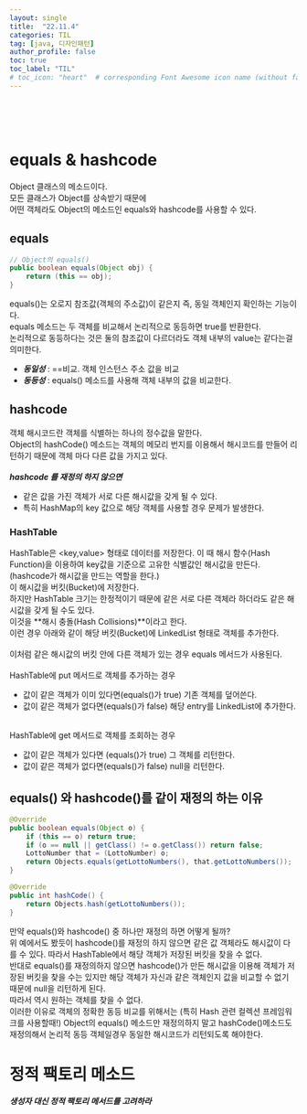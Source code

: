 ```yaml
---
layout: single
title:  "22.11.4"
categories: TIL
tag: [java, 디자인패턴]
author_profile: false
toc: true
toc_label: "TIL"
# toc_icon: "heart"  # corresponding Font Awesome icon name (without fa prefix)
---
```

<br><br><br>


# equals & hashcode
Object 클래스의 메소드이다.
<br>
모든 클래스가 Object를 상속받기 때문에
<br>
어떤 객체라도 Object의 메소드인 equals와 hashcode를 사용할 수 있다.
<br>

## equals
```java
// Object의 equals()
public boolean equals(Object obj) {
    return (this == obj);
}
```
equals()는 오로지 참조값(객체의 주소값)이 같은지 즉, 동일 객체인지 확인하는 기능이다.
<br>
equals 메소드는 두 객체를 비교해서 논리적으로 동등하면 true를 반환한다.
<br>
논리적으로 동등하다는 것은 둘의 참조값이 다르더라도 객체 내부의 value는 같다는걸 의미한다.
<br>
* ***동일성*** : ==비교. 객체 인스턴스 주소 값을 비교
* ***동등성*** : equals() 메소드를 사용해 객체 내부의 값을 비교한다.

## hashcode
객체 해시코드란 객체를 식별하는 하나의 정수값을 말한다. 
<br>
Object의 hashCode() 메소드는 객체의 메모리 번지를 이용해서 해시코드를 만들어 리턴하기 때문에 객체 마다 다른 값을 가지고 있다.
<br><br>
***hashcode 를 재정의 하지 않으면***
* 같은 값을 가진 객체가 서로 다른 해시값을 갖게 될 수 있다.
* 특히 HashMap의 key 값으로 해당 객체를 사용할 경우 문제가 발생한다.

### HashTable
HashTable은 <key,value> 형태로 데이터를 저장한다. 이 때 해시 함수(Hash Function)을 이용하여 key값을 기준으로 고유한 식별값인 해시값을 만든다. (hashcode가 해시값을 만드는 역할을 한다.) 
<br>
이 해시값을 버킷(Bucket)에 저장한다.
<br>
하지만 HashTable 크기는 한정적이기 때문에 같은 서로 다른 객체라 하더라도 같은 해시값을 갖게 될 수도 있다.
<br>
이것을 **해시 충돌(Hash Collisions)**이라고 한다.
<br>
이런 경우 아래와 같이 해당 버킷(Bucket)에 LinkedList 형태로 객체를 추가한다.
<br><br>
이처럼 같은 해시값의 버킷 안에 다른 객체가 있는 경우 equals 메서드가 사용된다.
<br><br>
HashTable에 put 메서드로 객체를 추가하는 경우
<br>
* 값이 같은 객체가 이미 있다면(equals()가 true) 기존 객체를 덮어쓴다.
* 값이 같은 객체가 없다면(equals()가 false) 해당 entry를 LinkedList에 추가한다.
<br><br>

HashTable에 get 메서드로 객체를 조회하는 경우

* 값이 같은 객체가 있다면 (equals()가 true) 그 객체를 리턴한다.
* 값이 같은 객체가 없다면(equals()가 false) null을 리턴한다.

## equals() 와 hashcode()를 같이 재정의 하는 이유
```java
@Override
public boolean equals(Object o) {
    if (this == o) return true;
    if (o == null || getClass() != o.getClass()) return false;
    LottoNumber that = (LottoNumber) o;
    return Objects.equals(getLottoNumbers(), that.getLottoNumbers());
}

@Override
public int hashCode() {
    return Objects.hash(getLottoNumbers());
}
```
만약 equals()와 hashcode() 중 하나만 재정의 하면 어떻게 될까?
<br> 
위 예에서도 봤듯이 hashcode()를 재정의 하지 않으면 같은 값 객체라도 해시값이 다를 수 있다. 따라서 HashTable에서 해당 객체가 저장된 버킷을 찾을 수 없다.
<br>
반대로 equals()를 재정의하지 않으면 hashcode()가 만든 해시값을 이용해 객체가 저장된 버킷을 찾을 수는 있지만 해당 객체가 자신과 같은 객체인지 값을 비교할 수 없기 때문에 null을 리턴하게 된다. 
<br>
따라서 역시 원하는 객체를 찾을 수 없다.
<br>
이러한 이유로 객체의 정확한 동등 비교를 위해서는 (특히 Hash 관련 컬렉션 프레임워크를 사용할때!) Object의 equals() 메소드만 재정의하지 말고 hashCode()메소드도 재정의해서 논리적 동등 객체일경우 동일한 해시코드가 리턴되도록 해야한다.

# 정적 팩토리 메소드
***생성자 대신 정적 팩토리 메서드를 고려하라***




